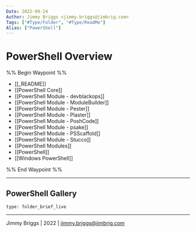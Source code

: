 ```yaml
---
Date: 2022-09-24
Author: Jimmy Briggs <jimmy.briggs@jimbrig.com>
Tags: ["#Type/Folder", "#Type/ReadMe"]
Alias: ["PowerShell"]
---
```


# PowerShell Overview

%% Begin Waypoint %%
- [[_README]]
- [[PowerShell Core]]
- [[PowerShell Module - devblackops]]
- [[PowerShell Module - ModuleBuilder]]
- [[PowerShell Module - Pester]]
- [[PowerShell Module - Plaster]]
- [[PowerShell Module - PoshCode]]
- [[PowerShell Module - psake]]
- [[PowerShell Module - PSScaffold]]
- [[PowerShell Module - Stucco]]
- [[PowerShell Modules]]
- [[PowerShell]]
- [[Windows PowerShell]]

%% End Waypoint %%

***

## PowerShell Gallery

 
```ccard
type: folder_brief_live
```
 

***

Jimmy Briggs | 2022 | <jimmy.briggs@jimbrig.com>



